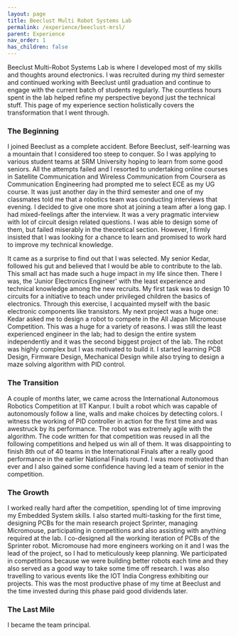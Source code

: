 ```yaml
---
layout: page
title: Beeclust Multi Robot Systems Lab
permalink: /experience/beeclust-mrsl/
parent: Experience
nav_order: 1
has_children: false
---
```


Beeclust Multi-Robot Systems Lab is where I developed most of my skills and thoughts around electronics. I was recruited during my third semester and continued working with Beeclust until graduation and continue to engage with the current batch of students regularly. The countless hours spent in the lab helped refine my perspective beyond just the technical stuff. This page of my experience section holistically covers the transformation that I went through.

### The Beginning

I joined Beeclust as a complete accident. Before Beeclust, self-learning was a mountain that I considered too steep to conquer. So I was applying to various student teams at SRM University hoping to learn from some good seniors. All the attempts failed and I resorted to undertaking online courses in Satellite Communication and Wireless Communication from Coursera as Communication Engineering had prompted me to select ECE as my UG course. It was just another day in the third semester and one of my classmates told me that a robotics team was conducting interviews that evening. I decided to give one more shot at joining a team after a long gap. I had mixed-feelings after the interview. It was a very pragmatic interview with lot of circuit design related questions. I was able to design some of them, but failed miserably in the theoretical section. However, I firmly insisted that I was looking for a chance to learn and promised to work hard to improve my technical knowledge.

It came as a surprise to find out that I was selected. My senior Kedar, followed his gut and believed that I would be able to contribute to the lab. This small act has made such a huge impact in my life since then. There I was, the 'Junior Electronics Engineer' with the least experience and technical knowledge among the new recruits. My first task was to design 10 circuits for a initiative to teach under privileged children the basics of electronics. Through this exercise, I acquainted myself with the basic electronic components like transistors. My next project was a huge one: Kedar asked me to design a robot to compete in the All Japan Micromouse Competition. This was a huge for a variety of reasons. I was still the least experienced engineer in the lab; had to design the entire system independently and it was the second biggest project of the lab. The robot was highly complex but I was motivated to build it. I started learning PCB Design, Firmware Design, Mechanical Design while also trying to design a maze solving algorithm with PID control.

### The Transition

A couple of months later, we came across the International Autonomous Robotics Competition at IIT Kanpur. I built a robot which was capable of autonomously follow a line, walls and make choices by detecting colors. I witness the working of PID controller in action for the first time and was awestruck by its performance. The robot was extremely agile with the algorithm. The code written for that competition was reused in all the following competitions and helped us win all of them. It was disappointing to finish 8th out of 40 teams in the International Finals after a really good performance in the earlier National Finals round. I was more motivated than ever and I also gained some confidence having led a team of senior in the competition.

### The Growth

I worked really hard after the competition, spending lot of time improving my Embedded System skills. I also started multi-tasking for the first time, designing PCBs for the main research project Sprinter, managing Micromouse, participating in competitions and also assisting with anything required at the lab. I co-designed all the working iteration of PCBs of the Sprinter robot. Micromouse had more engineers working on it and I was the lead of the project, so I had to meticulously keep planning. We participated in competitions because we were building better robots each time and they also served as a good way to take some time off research. I was also travelling to various events like the IOT India Congress exhibiting our projects. This was the most productive phase of my time at Beeclust and the time invested during this phase paid good dividends later.

### The Last Mile

I became the team principal.